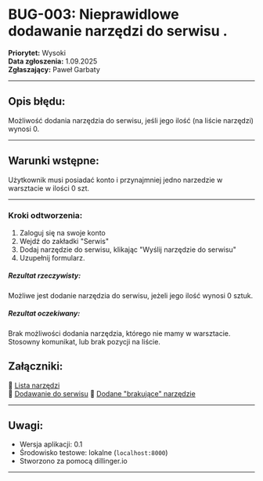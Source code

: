 # BUG-003: Nieprawidlowe dodawanie narzędzi do serwisu .

**Priorytet:** Wysoki  
**Data zgłoszenia:** 1.09.2025  
**Zgłaszający:** Paweł Garbaty  

---

## Opis błędu:
Możliwość dodania narzędzia do serwisu, jeśli jego ilość (na liście narzędzi) wynosi 0. 

---

## Warunki wstępne:
Użytkownik musi posiadać konto i przynajmniej jedno narzedzie w warsztacie w ilości 0 szt.

---

### Kroki odtworzenia:

1. Zaloguj się na swoje konto
2. Wejdź do zakładki "Serwis"
3. Dodaj narzędzie do serwisu, klikając "Wyślij narzędzie do serwisu" 
4. Uzupełnij formularz.

##### Rezultat rzeczywisty:

Możliwe jest dodanie narzędzia do serwisu, jeżeli jego ilość wynosi 0 sztuk.

##### Rezultat oczekiwany:
Brak możliwości dodania narzędzia, którego nie mamy w warsztacie. Stosowny komunikat, lub brak pozycji na liście.
    

## Załączniki:

📎 [Lista narzędzi ](https://github.com/Pawel566/Virtual_workshop_testing/blob/main/screenshots/bug_001_user2.png)  
📎 [Dodawanie do serwisu](https://github.com/Pawel566/Virtual_workshop_testing/blob/main/screenshots/bug_001_user3.png)
📎 [Dodane "brakujące" narzędzie](https://github.com/Pawel566/Virtual_workshop_testing/blob/main/screenshots/bug_001_user3.png)


---

## Uwagi:
- Wersja aplikacji: 0.1  
- Środowisko testowe: lokalne (`localhost:8000`)  
- Stworzono za pomocą dillinger.io  

---
